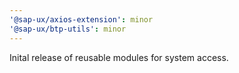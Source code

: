 ```yaml
---
'@sap-ux/axios-extension': minor
'@sap-ux/btp-utils': minor
---
```


Inital release of reusable modules for system access.
